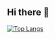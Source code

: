 ## Hi there 👋

[![Top Langs](https://github-readme-stats.vercel.app/api/top-langs/?username=jp-cpe&layout=compact)](https://github.com/jp-cpe/github-readme-stats)

<!--
**jp-cpe/jp-cpe** is a ✨ _special_ ✨ repository because its `README.md` (this file) appears on your GitHub profile.

Here are some ideas to get you started:

- 🔭 I’m currently working on ...
- 🌱 I’m currently learning ...
- 👯 I’m looking to collaborate on ...
- 🤔 I’m looking for help with ...
- 💬 Ask me about ...
- 📫 How to reach me: ...
- 😄 Pronouns: ...
- ⚡ Fun fact: ...
-->
